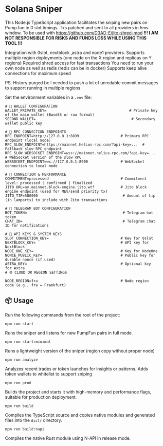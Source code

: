 # Solana Sniper

This Node.js TypeScript application facilitates the sniping new pairs on Pump.fun in 0 slot timings. Txs patched and sent to all providers in 5ms window.
To be used with https://github.com/D3AD-E/jito-shred-mod
**!!! I AM NOT RESPONSIBLE FOR RISKS AND FUNDS LOSS WHILE USING THIS TOOL !!!**

Integration with 0slot, nextblock ,astra and node1 providers.
Supports multiple region deployments (one node on the X region and replicas on Y regions)
Required shred access for fast transactions
You need to run your own node as well as redis (redis can be in docker)
Supports keep alive connections for maximum speed

PS. History purged bc I needed to push a lot of unredable commit messages to support running in multiple regions

Set the environment variables in a `.env` file:

```nodejs
# 🧾 WALLET CONFIGURATION
WALLET_PRIVATE_KEY=                                      # Private key of the main wallet (Base58 or raw format)
SECOND_WALLET=                                            # Secondary wallet public key

# 🔌 RPC CONNECTION ENDPOINTS
RPC_ENDPOINT=http://127.0.0.1:8899                   # Primary RPC endpoint (local node)
RPC_SLOW_ENDPOINT=https://mainnet.helius-rpc.com/?api-key=...  # Fallback slow RPC endpoint
RPC_SLOW_WEBSOCKET_ENDPOINT=wss://mainnet.helius-rpc.com/?api-key=...  # WebSocket version of the slow RPC
WEBSOCKET_ENDPOINT=ws://127.0.0.1:8900               # WebSocket connection to local node

# 📶 CONNECTION & PERFORMANCE
COMMITMENT=processed                                 # Commitment level: processed | confirmed | finalized
JITO_URL=ny.mainnet.block-engine.jito.wtf            # Jito block engine endpoint (used for MEV/send priority tx)
JITO_TIP=500000                                       # Amount of tip (in lamports) to include with Jito transactions

# 🤖 TELEGRAM BOT CONFIGURATION
BOT_TOKEN=                                            # Telegram bot token
CHAT_ID=                                              # Telegram chat ID for notifications

# 🔐 API KEYS & SYSTEM KEYS
SLOT_CONNECTION_KEY=                                 # Key for 0slot
NEXTBLOCK_KEY=                                       # API key for NextBlock
NODE_ONE_KEY=                                        # Key for NodeOne
NONCE_PUBLIC_KEY=                                    # Public key for durable nonce (if used)
ASTRA_KEY=                                           # Optional key for Astra 
# 🌐 CLOUD OR REGION SETTINGS

NODE_REGION=fra                                      # Node region code (e.g., fra = Frankfurt)

```



## 📦 Usage

Run the following commands from the root of the project:

```
npm run start
```
Runs the sniper and listens for new PumpFun pairs in full mode.

```
npm run start:minimal
```
Runs a lightweight version of the sniper (region copy without proper node)

```
npm run analyze
```
Analyzes recent trades or token launches for insights or patterns. Adds token wallets to whitelist to support sniping

```
npm run prod
```
Builds the project and starts it with high-memory and performance flags, suitable for production deployment.

```
npm run build
```
Compiles the TypeScript source and copies native modules and generated files into the `dist/` directory.

```
npm run build:napi
```
Compiles the native Rust module using N-API in release mode.


